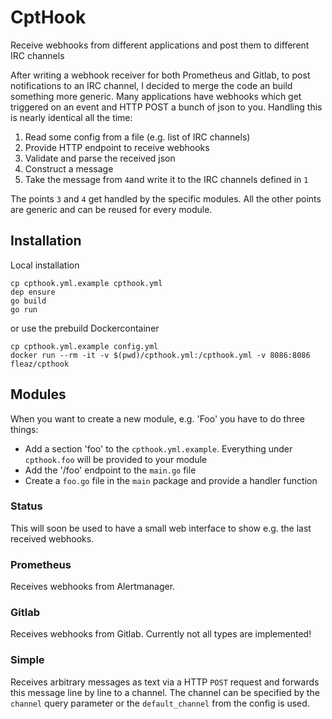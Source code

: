 # CptHook
Receive webhooks from different applications and post them to different IRC channels

After writing a webhook receiver for both Prometheus and Gitlab, to post notifications to
an IRC channel, I decided to merge the code an build something more generic. Many applications
have webhooks which get triggered on an event and HTTP POST a bunch of json to you. Handling this
is nearly identical all the time:
  1. Read some config from a file (e.g. list of IRC channels) 
  2. Provide HTTP endpoint to receive webhooks
  3. Validate and parse the received json
  4. Construct a message
  5. Take the message from `4`and write it to the IRC channels defined in `1`
 
The points `3` and `4` get handled by the specific modules. All the other points are generic
and can be reused for every module.

## Installation
Local installation
```
cp cpthook.yml.example cpthook.yml
dep ensure
go build
go run
```
or use the prebuild Dockercontainer
```
cp cpthook.yml.example config.yml
docker run --rm -it -v $(pwd)/cpthook.yml:/cpthook.yml -v 8086:8086 fleaz/cpthook
```

## Modules
When you want to create a new module, e.g. 'Foo' you have to do three things:
  - Add a section 'foo' to the `cpthook.yml.example`. Everything under `cpthook.foo` will be provided to your module
  - Add the '/foo' endpoint to the `main.go` file
  - Create a `foo.go` file in the `main` package and provide a handler function

### Status
This will soon be used to have a small web interface to show e.g. the last received webhooks.

### Prometheus
Receives webhooks from Alertmanager.

### Gitlab
Receives webhooks from Gitlab. Currently not all types are implemented!

### Simple
Receives arbitrary messages as text via a HTTP `POST` request and forwards this message line by line to a channel.
The channel can be specified by the `channel` query parameter or the `default_channel` from the config is used.
